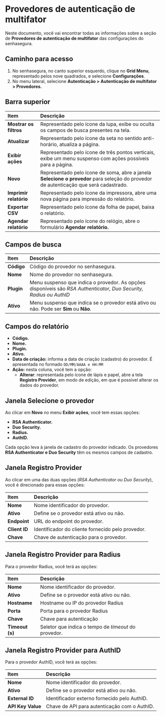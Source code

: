 # Provedores de autenticação de multifator

Neste documento, você vai encontrar todas as informações sobre a seção de **Provedores de autenticação de multifator** das configurações do senhasegura.

## Caminho para acesso

1. No senhasegura, no canto superior esquerdo, clique no **Grid Menu**, representado pelos nove quadrados, e selecione **Configurações**.  
2. No menu lateral, selecione **Autenticação \> Autenticação de multifator \> Provedores.**

## Barra superior

| Item | Descrição |
| :---- | :---- |
| **Mostrar os filtros** | Representado pelo ícone da lupa, exibe ou oculta os campos de busca presentes na tela. |
| **Atualizar** | Representado pelo ícone da seta no sentido anti-horário, atualiza a página. |
| **Exibir ações** | Representado pelo ícone de três pontos verticais, exibe um menu suspenso com ações possíveis para a página. |
| **Novo** | Representado pelo ícone de soma, abre a janela **Selecione o provedor** para seleção  do provedor de autenticação que será cadastrado. |
| **Imprimir relatório** | Representado pelo ícone da impressora, abre uma nova página para impressão do relatório. |
| **Exportar CSV** | Representado pelo ícone da folha de papel, baixa o relatório. |
| **Agendar relatório** | Representado pelo ícone do relógio, abre o formulário **Agendar relatório.** |

## Campos de busca

| Item | Descrição |
| :---- | :---- |
| **Código** | Código do provedor no senhasegura. |
| **Nome** | Nome do provedor no senhasegura. |
| **Plugin** | Menu suspenso que indica o provedor. As opções disponíveis são *RSA Authenticator, Duo Security, Radius ou AuthID* |
| **Ativo** | Menu suspenso que indica se o provedor está ativo ou não. Pode ser **Sim** ou **Não**. |

## Campos do relatório

* **Código.**  
* **Nome.**  
* **Plugin.**  
* **Ativo.**  
* **Data de criação:** informa a data de criação (cadastro) do provedor. É apresentada no formado `DD/MM/AAAA e HH:MM`  
* **Ação:** nesta coluna, você tem a opção:  
  *  **Alterar**: representada pelo ícone de lápis e papel, abre a tela **Registro Provider**, em modo de edição, em que é possível alterar os dados do provedor.

## Janela Selecione o provedor

Ao clicar em **Novo** no menu **Exibir ações**, você tem essas opções:

* **RSA  Authenticator.**  
* **Duo Security.**  
* **Radius.**  
* **AuthID.**

Cada opção leva à janela de cadastro do provedor indicado. Os provedores **RSA Authenticator e Duo Security** têm os mesmos campos de cadastro.

## Janela Registro Provider

Ao clicar em uma das duas opções (*RSA Authenticator ou Duo Security*), você é direcionado para essas opções:

| Item | Descrição |
| :---- | :---- |
| **Nome** | Nome identificador do provedor. |
| **Ativo** | Define se o provedor está ativo ou não. |
| **Endpoint** | URL do endpoint do provedor. |
| **Client ID** | Identificador do cliente fornecido pelo provedor. |
| **Chave** | Chave de autenticação para o provedor. |

## Janela Registro Provider para Radius

Para o provedor Radius, você terá as opções:

| Item | Descrição |
| :---- | :---- |
| **Nome** | Nome identificador do provedor. |
| **Ativo** | Define se o provedor está ativo ou não. |
| **Hostname** | Hostname ou IP do provedor Radius |
| **Porta** | Porta para o provedor Radius |
| **Chave** | Chave para autenticação |
| **Timeout (s)** | Seletor que indica o tempo de *timeout* do provedor. |

## Janela Registro Provider para AuthID

Para o provedor AuthID, você terá as opções:

| Item | Descrição |
| :---- | :---- |
| **Nome** | Nome identificador do provedor. |
| **Ativo** | Define se o provedor está ativo ou não. |
| **External ID** | Identificador externo fornecido pelo AuthID. |
| **API Key Value** | Chave de API para autenticação com o AuthID. |